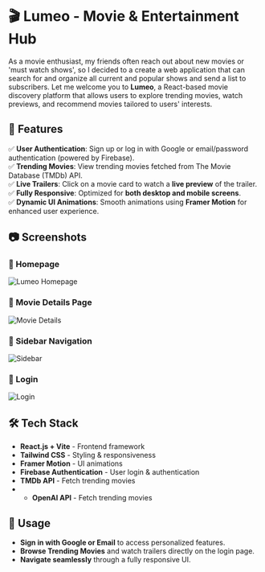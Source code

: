 # 🎬 Lumeo - Movie & Entertainment Hub
As a movie enthusiast, my friends often reach out about new movies or 'must watch shows', so I decided to a create a web application that can search for and organize all current and popular shows and send a list to subscribers. 
Let me welcome you to **Lumeo**, a React-based movie discovery platform that allows users to explore trending movies, watch previews, and recommend movies tailored to users' interests.

## 🚀 Features

✅ **User Authentication**: Sign up or log in with Google or email/password authentication (powered by Firebase).  
✅ **Trending Movies**: View trending movies fetched from The Movie Database (TMDb) API.  
✅ **Live Trailers**: Click on a movie card to watch a **live preview** of the trailer.  
✅ **Fully Responsive**: Optimized for **both desktop and mobile screens**.  
✅ **Dynamic UI Animations**: Smooth animations using **Framer Motion** for enhanced user experience.  

## 📷 Screenshots

### 🔹 Homepage
![Lumeo Homepage](https://github.com/user-attachments/assets/cfab3bf5-0d97-4fa0-a950-285ebb655b3e)


### 🔹 Movie Details Page
![Movie Details](https://github.com/user-attachments/assets/cf6a840c-0bf4-4992-85f2-b729543e71c6)

### 🔹 Sidebar Navigation
![Sidebar](https://github.com/user-attachments/assets/10662606-224a-410e-b778-2ae082e83cea)


### 🔹 Login
![Login](https://github.com/user-attachments/assets/ba8d72a2-5f77-4055-a5bd-04383f27b76f)

## 🛠️ Tech Stack

- **React.js + Vite** - Frontend framework
- **Tailwind CSS** - Styling & responsiveness
- **Framer Motion** - UI animations
- **Firebase Authentication** - User login & authentication
- **TMDb API** - Fetch trending movies
- - **OpenAI API** - Fetch trending movies


## 📌 Usage
- **Sign in with Google or Email** to access personalized features.
- **Browse Trending Movies** and watch trailers directly on the login page.
- **Navigate seamlessly** through a fully responsive UI.


